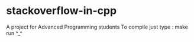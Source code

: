 # stackoverflow-in-cpp
A project for Advanced Programming students
To compile just type :
make run
^_^ 
